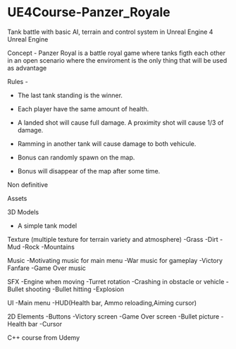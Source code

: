 # UE4Course-Panzer_Royale
Tank battle with basic AI, terrain and control system in Unreal Engine 4 Unreal Engine 



Concept - Panzer Royal is a battle royal game where tanks figth each other in an open scenario where the enviroment is the only thing that will be used as advantage

Rules - 

- The last tank standing is the winner.

 - Each player have the same amount of health.

 - A landed shot will cause full damage. A proximity shot will cause 1/3 of damage.

 - Ramming in another tank will cause damage to both vehicule.

 - Bonus can randomly spawn on the map.

 - Bonus will disappear of the map after some time.



Non definitive

Assets

3D Models
- A simple tank model

Texture (multiple texture for terrain variety and atmosphere)
-Grass
-Dirt
-Mud
-Rock
-Mountains

Music
-Motivating music for main menu
-War music for gameplay
-Victory Fanfare
-Game Over music

SFX
-Engine when moving
-Turret rotation
-Crashing in obstacle or vehicle
-Bullet shooting
-Bullet hitting
-Explosion

UI
-Main menu
-HUD(Health bar, Ammo reloading,Aiming cursor)


2D Elements
-Buttons
-Victory screen
-Game Over screen
-Bullet picture
-Health bar
-Cursor


C++ course from Udemy
